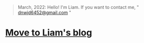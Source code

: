 > March, 2022: Hello! I'm Liam. If you want to contact me, " <dnwjd6452@gmail.com> "

# [Move to Liam's blog](https://liampoet.github.io/)

